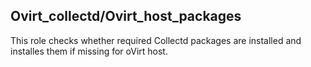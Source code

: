 ## Ovirt_collectd/Ovirt_host_packages

This role checks whether required Collectd packages are installed
and installes them if missing for oVirt host.
